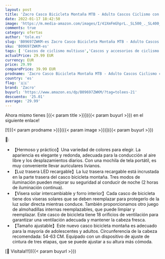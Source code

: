 ```yaml
---
layout: post
title: 'Zacro Casco Bicicleta Montaña MTB - Adulto Cascos Ciclismo con Luz Trasera Recargable y Visera Solar Desmontable  Unisex Casco de Bicicleta Seguridad Superligero Ajustable con Certificado CE  Mate'
date: 2022-01-17 18:42:50
image: 'https://m.media-amazon.com/images/I/41XmFmGhprL._SL500_._SL400_.jpg'
comments: true
category: ofertas
author: 'tole.es'
slug: 'B09697ZWKM-es Zacro Casco Bicicleta Montaña MTB - Adulto Cascos Ciclismo...'
sku: 'B09697ZWKM-es'
tags: [ 'Cascos de ciclismo multiuso','Cascos y accesorios de ciclismo','Ciclismo','Deportes y aire libre','Ropa y equipo para deportes','bicicleta','zacro', ]
actualPrice: 29.99 EUR
currency: EUR
price: 29.99
comparePrice: 39.99 EUR
prodname: 'Zacro Casco Bicicleta Montaña MTB - Adulto Cascos Ciclismo con Luz Trasera Recargable y Visera Solar Desmontable  Unisex Casco de Bicicleta Seguridad Superligero Ajustable con Certificado CE  Mate'
country: 'es'
flag: '🇪🇸'
brand: 'Zacro'
buyurl: 'https://www.amazon.es/dp/B09697ZWKM/?tag=tolees-21'
descuento: '25.01'
average: '29.99'
---
```


Ahora mismo tienes [{{< param title >}}]({{< param buyurl >}}) en el siguiente enlace!

[![{{< param prodname >}}]({{< param image >}})]({{< param buyurl >}})

🔎:

- 【Hermoso y práctico】Una variedad de colores para elegir. La apariencia es elegante y redonda, adecuada para la conducción al aire libre y los desplazamientos diarios. Con una mochila de tela portátil, es muy conveniente llevar auriculares livianos.
- 【Luz trasera LED recargable】La luz trasera recargable está incrustada en la parte trasera del casco bicicleta montaña. Tres modos de iluminación pueden mejorar su seguridad al conducir de noche (2 horas de iluminación continua).
- 【Visera solar intercambiable y forro interior】Cada casco de bicicleta tiene dos viseras solares que se deben reemplazar para protegerlo de la luz solar directa mientras conduce. También proporcionamos otro juego de almohadillas internas reemplazables, que puede limpiar y reemplazar. Este casco de bicicleta tiene 18 orificios de ventilación para garantizar una ventilación adecuada y mantener la cabeza fresca.
- 【Tamaño ajustable】Este nuevo casco bicicleta montaña es adecuado para la mayoría de adolescentes y adultos. Circunferencia de la cabeza recomendada: 54-63 CM. Equipado con un dispositivo de ajuste de cintura de tres etapas, que se puede ajustar a su altura más cómoda.

[🛒 Visítala!!!]({{< param buyurl >}})
